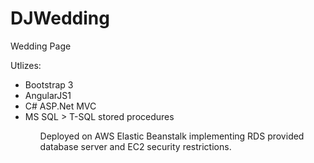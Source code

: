 # DJWedding

Wedding Page

Utlizes:
<ul>
<li>Bootstrap 3</li>
<li>AngularJS1</li>
<li>C# ASP.Net MVC</li>
<li>MS SQL > T-SQL stored procedures</li>
<ul>

Deployed on AWS Elastic Beanstalk implementing RDS provided database server and EC2 security restrictions.
